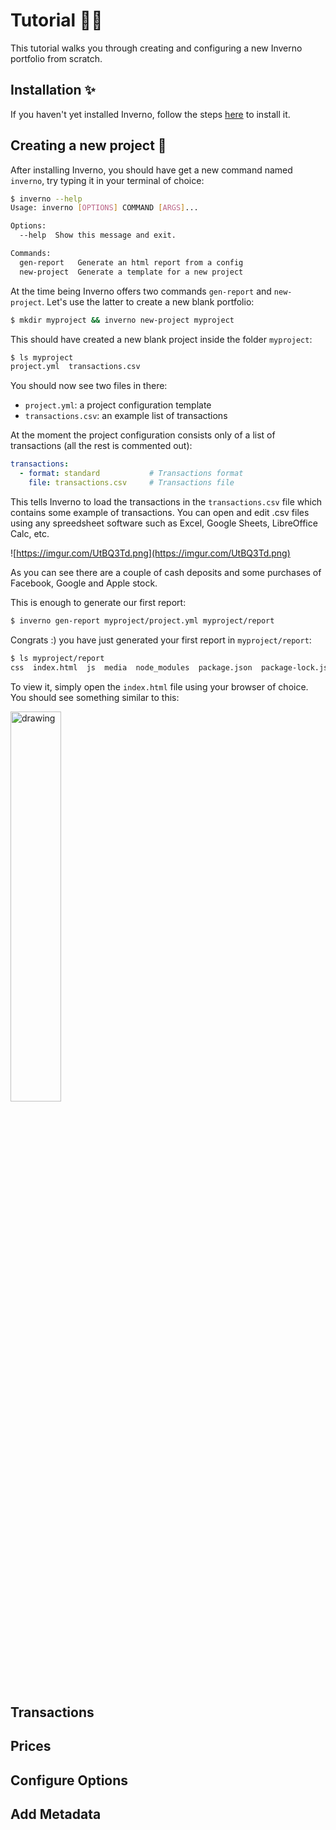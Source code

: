 
# Tutorial 🧑‍🏫

This tutorial walks you through creating and configuring a new Inverno portfolio from scratch.

## Installation ✨

If you haven't yet installed Inverno, follow the steps [here](https://github.com/werew/inverno/blob/main/docs/installation.md#installation-) to install it.

## Creating a new project 📰

After installing Inverno, you should have get a new command named `inverno`, try typing it in your terminal of choice:

```sh
$ inverno --help
Usage: inverno [OPTIONS] COMMAND [ARGS]...

Options:
  --help  Show this message and exit.

Commands:
  gen-report   Generate an html report from a config
  new-project  Generate a template for a new project
```

At the time being Inverno offers two commands `gen-report` and `new-project`.
Let's use the latter to create a new blank portfolio:

```sh
$ mkdir myproject && inverno new-project myproject
```

This should have created a new blank project inside the folder `myproject`:

```sh
$ ls myproject
project.yml  transactions.csv
```

You should now see two files in there: 
 - `project.yml`: a project configuration template
 - `transactions.csv`: an example list of transactions

At the moment the project configuration consists only of a list of transactions (all the rest is commented out):

```yml
transactions:
  - format: standard           # Transactions format
    file: transactions.csv     # Transactions file
```

This tells Inverno to load the transactions in the `transactions.csv` file which contains some example of transactions. 
You can open and edit .csv files using any spreedsheet software such as Excel, Google Sheets, LibreOffice Calc, etc.

![https://imgur.com/UtBQ3Td.png](https://imgur.com/UtBQ3Td.png)

As you can see there are a couple of cash deposits and some purchases of Facebook, Google and Apple stock.

This is enough to generate our first report:

```sh
$ inverno gen-report myproject/project.yml myproject/report
```

Congrats :) you have just generated your first report in `myproject/report`:

```sh
$ ls myproject/report
css  index.html  js  media  node_modules  package.json  package-lock.json  vendor
```

To view it, simply open the `index.html` file using your browser of choice.
You should see something similar to this:

<img src="https://user-images.githubusercontent.com/10875013/127753180-71dc4f64-decb-4caf-98fa-86606ddd226b.png" alt="drawing" width="40%"/>


## Transactions

## Prices

## Configure Options

## Add Metadata
